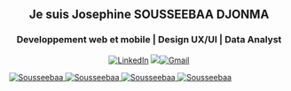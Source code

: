 <h2 align ="center"> Je suis Josephine SOUSSEEBAA DJONMA</h2>
<h3 align ="center">Developpement web et mobile |  Design UX/UI | Data Analyst </h3>
<p align="center">
  <a href="https://www.linkedin.com/in/jos%C3%A9phine-soussee-baa-b6713a316/" target="_blank"><img src="https://img.shields.io/badge/LinkedIn-%230077B5.svg?logo=linkedin&logoColor=white" alt="LinkedIn"></a>
   <a href="josephinesousseebaa@gmail.com" target="_blank"><img src=" <a href="https://www.linkedin.com/in/jos%C3%A9phine-soussee-baa-b6713a316/" target="_blank"><img src="https://img.shields.io/badge/LinkedIn-%230077B5.svg?logo=linkedin&logoColor=white" alt="Gmail">
</p>

<img src="https://github-profile-trophy.vercel.app/?username=DJONMA-SJ&row=1&theme=darkhub&margin-w=15&no-bg=true" alt="Sousseebaa" />

<img src="https://github-readme-stats.vercel.app/api/top-langs?username=DJONMA-SJ&show_icons=true&locale=en&layout=compact&theme=cobalt" alt="Sousseebaa" />

<img src="https://github-readme-streak-stats.herokuapp.com?user=DJONMA-SJ&theme=radical&date_format=j%20M%5B%20Y%5D&sideLabels=DDB225" alt="Sousseebaa" />

<img src="https://github-readme-stats.vercel.app/api?username=DJONMA-SJ&show_icons=true&locale=en&theme=tokyonight" alt="Sousseebaa" />
